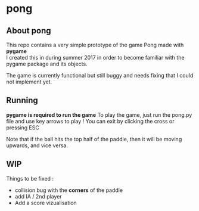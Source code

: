 # pong
 
## About pong  
This repo contains a very simple prototype of the game Pong made with **pygame**  
I created this in during summer 2017 in order to become familiar with the pygame package and its objects.  
  
The game is currently functional but still buggy and needs fixing that I could not implement yet.

## Running  
**pygame is required to run the game**
To play the game, just run the pong.py file and use key arrows to play ! You can exit by clicking the cross or pressing ESC  
  
Note that if the ball hits the top half of the paddle, then it will be moving upwards, and vice versa.  

## WIP  

Things to be fixed :  
  - collision bug with the **corners** of the paddle  
  - add IA / 2nd player  
  - Add a score vizualisation  
